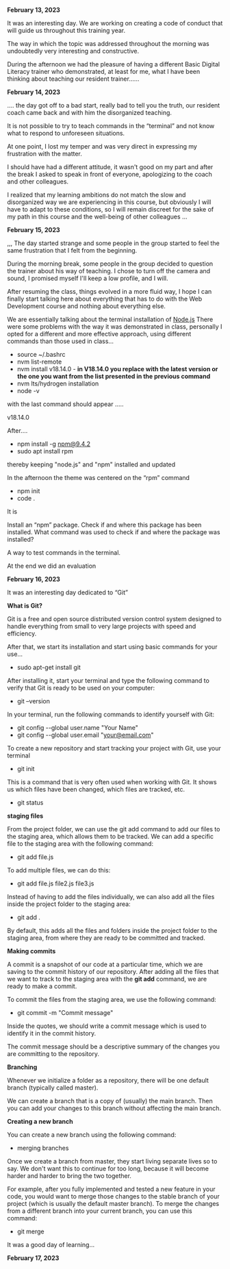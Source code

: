 **February 13, 2023**

It was an interesting day. We are working on creating a code of conduct that will guide us throughout this training year.

The way in which the topic was addressed throughout the morning was undoubtedly very interesting and constructive.

During the afternoon we had the pleasure of having a different Basic Digital Literacy trainer who demonstrated, at least for me, what I have been thinking about teaching our resident trainer……

**February 14, 2023**

…. the day got off to a bad start, really bad to tell you the truth, our resident coach came back and with him the disorganized teaching.

It is not possible to try to teach commands in the “terminal” and not know what to respond to unforeseen situations.

At one point, I lost my temper and was very direct in expressing my frustration with the matter.

I should have had a different attitude, it wasn't good on my part and after the break I asked to speak in front of everyone, apologizing to the coach and other colleagues.

I realized that my learning ambitions do not match the slow and disorganized way we are experiencing in this course, but obviously I will have to adapt to these conditions, so I will remain discreet for the sake of my path in this course and the well-being of other colleagues ...

**February 15, 2023**

,,, The day started strange and some people in the group started to feel the same frustration that I felt from the beginning.

During the morning break, some people in the group decided to question the trainer about his way of teaching. I chose to turn off the camera and sound, I promised myself I'll keep a low profile, and I will.

After resuming the class, things evolved in a more fluid way, I hope I can finally start talking here about everything that has to do with the Web Development course and nothing about everything else.

We are essentially talking about the terminal installation of [Node.js](https://nodejs.org/en/)
There were some problems with the way it was demonstrated in class, personally I opted for a different and more effective approach, using different commands than those used in class…

* source ~/.bashrc
* nvm list-remote
* nvm install v18.14.0   -  **in V18.14.0 you replace with the latest version or the one you want from the list presented in the previous command**
* nvm lts/hydrogen installation
* node -v

with the last command should appear .....

v18.14.0

After....

* npm install -g npm@9.4.2
* sudo apt install rpm

thereby keeping "node.js" and "npm" installed and updated

In the afternoon the theme was centered on the “rpm” command

* npm init
* code .

It is

Install an “npm” package.
Check if and where this package has been installed.
What command was used to check if and where the package was installed?

A way to test commands in the terminal.

At the end we did an evaluation

**February 16, 2023**

It was an interesting day dedicated to “Git”

**What is Git?**

Git is a free and open source distributed version control system designed to handle everything from small to very large projects with speed and efficiency.

After that, we start its installation and start using basic commands for your use…

* sudo apt-get install git

After installing it, start your terminal and type the following command to verify that Git is ready to be used on your computer:

* git –version

In your terminal, run the following commands to identify yourself with Git:

* git config --global user.name "Your Name"
* git config --global user.email "your@email.com"

To create a new repository and start tracking your project with Git, use your terminal

* git init

This is a command that is very often used when working with Git. It shows us which files have been changed, which files are tracked, etc.

* git status

**staging files**

From the project folder, we can use the git add command to add our files to the staging area, which allows them to be tracked.
We can add a specific file to the staging area with the following command:

* git add file.js

To add multiple files, we can do this:

* git add file.js file2.js file3.js

Instead of having to add the files individually, we can also add all the files inside the project folder to the staging area:

* git add .

By default, this adds all the files and folders inside the project folder to the staging area, from where they are ready to be committed and tracked.

**Making commits**

A commit is a snapshot of our code at a particular time, which we are saving to the commit history of our repository. After adding all the files that we want to track to the staging area with the **git add** command, we are ready to make a commit.

To commit the files from the staging area, we use the following command:

* git commit -m "Commit message"

Inside the quotes, we should write a commit message which is used to identify it in the commit history.

The commit message should be a descriptive summary of the changes you are committing to the repository.

**Branching**

Whenever we initialize a folder as a repository, there will be one default branch (typically called master).

We can create a branch that is a copy of (usually) the main branch. Then you can add your changes to this branch without affecting the main branch.

**Creating a new branch**

You can create a new branch using the following command:

* merging branches

Once we create a branch from master, they start living separate lives so to say. We don't want this to continue for too long, because it will become harder and harder to bring the two together.

For example, after you fully implemented and tested a new feature in your code, you would want to merge those changes to the stable branch of your project (which is usually the default master branch).
To merge the changes from a different branch into your current branch, you can use this command:

* git merge <branch-name>

It was a good day of learning...

**February 17, 2023**
